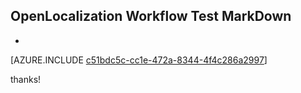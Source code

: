 ## OpenLocalization Workflow Test MarkDown
* 

[AZURE.INCLUDE [c51bdc5c-cc1e-472a-8344-4f4c286a2997](calleeMd1.md)]

 
thanks!
